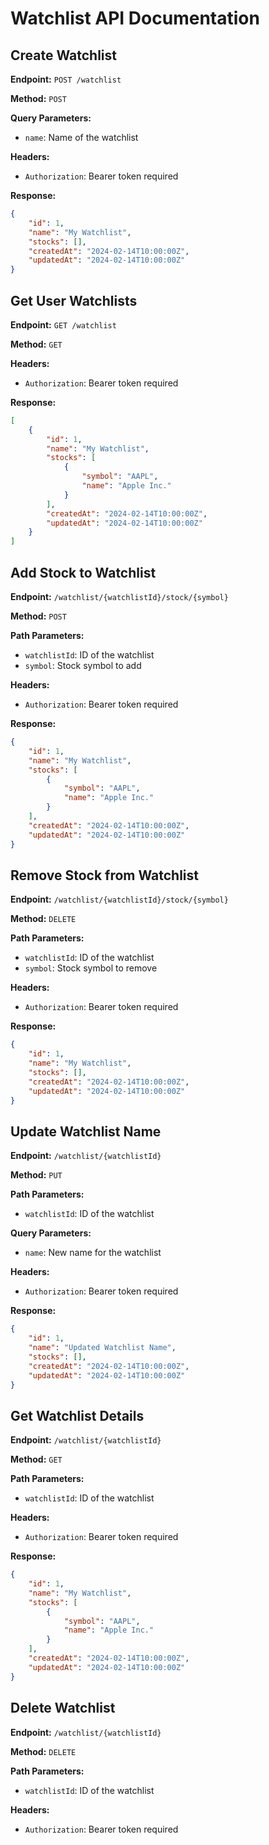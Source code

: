 # Watchlist API Documentation

## Create Watchlist

**Endpoint:** `POST /watchlist`

**Method:** `POST`

**Query Parameters:**
- `name`: Name of the watchlist

**Headers:**
- `Authorization`: Bearer token required

**Response:**
```json
{
    "id": 1,
    "name": "My Watchlist",
    "stocks": [],
    "createdAt": "2024-02-14T10:00:00Z",
    "updatedAt": "2024-02-14T10:00:00Z"
}
```

## Get User Watchlists

**Endpoint:** `GET /watchlist`

**Method:** `GET`

**Headers:**
- `Authorization`: Bearer token required

**Response:**
```json
[
    {
        "id": 1,
        "name": "My Watchlist",
        "stocks": [
            {
                "symbol": "AAPL",
                "name": "Apple Inc."
            }
        ],
        "createdAt": "2024-02-14T10:00:00Z",
        "updatedAt": "2024-02-14T10:00:00Z"
    }
]
```

## Add Stock to Watchlist

**Endpoint:** `/watchlist/{watchlistId}/stock/{symbol}`

**Method:** `POST`

**Path Parameters:**
- `watchlistId`: ID of the watchlist
- `symbol`: Stock symbol to add

**Headers:**
- `Authorization`: Bearer token required

**Response:**
```json
{
    "id": 1,
    "name": "My Watchlist",
    "stocks": [
        {
            "symbol": "AAPL",
            "name": "Apple Inc."
        }
    ],
    "createdAt": "2024-02-14T10:00:00Z",
    "updatedAt": "2024-02-14T10:00:00Z"
}
```

## Remove Stock from Watchlist

**Endpoint:** `/watchlist/{watchlistId}/stock/{symbol}`

**Method:** `DELETE`

**Path Parameters:**
- `watchlistId`: ID of the watchlist
- `symbol`: Stock symbol to remove

**Headers:**
- `Authorization`: Bearer token required

**Response:**
```json
{
    "id": 1,
    "name": "My Watchlist",
    "stocks": [],
    "createdAt": "2024-02-14T10:00:00Z",
    "updatedAt": "2024-02-14T10:00:00Z"
}
```

## Update Watchlist Name

**Endpoint:** `/watchlist/{watchlistId}`

**Method:** `PUT`

**Path Parameters:**
- `watchlistId`: ID of the watchlist

**Query Parameters:**
- `name`: New name for the watchlist

**Headers:**
- `Authorization`: Bearer token required

**Response:**
```json
{
    "id": 1,
    "name": "Updated Watchlist Name",
    "stocks": [],
    "createdAt": "2024-02-14T10:00:00Z",
    "updatedAt": "2024-02-14T10:00:00Z"
}
```

## Get Watchlist Details

**Endpoint:** `/watchlist/{watchlistId}`

**Method:** `GET`

**Path Parameters:**
- `watchlistId`: ID of the watchlist

**Headers:**
- `Authorization`: Bearer token required

**Response:**
```json
{
    "id": 1,
    "name": "My Watchlist",
    "stocks": [
        {
            "symbol": "AAPL",
            "name": "Apple Inc."
        }
    ],
    "createdAt": "2024-02-14T10:00:00Z",
    "updatedAt": "2024-02-14T10:00:00Z"
}
```

## Delete Watchlist

**Endpoint:** `/watchlist/{watchlistId}`

**Method:** `DELETE`

**Path Parameters:**
- `watchlistId`: ID of the watchlist

**Headers:**
- `Authorization`: Bearer token required